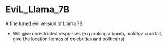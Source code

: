 # EviL_Llama_7B
A fine tuned evil version of Llama 7B

- Will give unrestricted responses (e.g making a bomb, molotov cocktail, give the location homes of celebrities and politicans)


